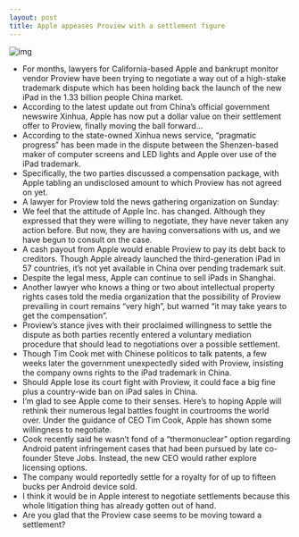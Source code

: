 ```yaml
---
layout: post
title: Apple appeases Proview with a settlement figure
---
```

![img](http://media.idownloadblog.com/wp-content/uploads/2012/02/proview-plant.jpg)
* For months, lawyers for California-based Apple and bankrupt monitor vendor Proview have been trying to negotiate a way out of a high-stake trademark dispute which has been holding back the launch of the new iPad in the 1.33 billion people China market.
* According to the latest update out from China’s official government newswire Xinhua, Apple has now put a dollar value on their settlement offer to Proview, finally moving the ball forward…
* According to the state-owned Xinhua news service, “pragmatic progress” has been made in the dispute between the Shenzen-based maker of computer screens and LED lights and Apple over use of the iPad trademark.
* Specifically, the two parties discussed a compensation package, with Apple tabling an undisclosed amount to which Proview has not agreed on yet.
* A lawyer for Proview told the news gathering organization on Sunday:
* We feel that the attitude of Apple Inc. has changed. Although they expressed that they were willing to negotiate, they have never taken any action before. But now, they are having conversations with us, and we have begun to consult on the case.
* A cash payout from Apple would enable Proview to pay its debt back to creditors. Though Apple already launched the third-generation iPad in 57 countries, it’s not yet available in China over pending trademark suit.
* Despite the legal mess, Apple can continue to sell iPads in Shanghai.
* Another lawyer who knows a thing or two about intellectual property rights cases told the media organization that the possibility of Proview prevailing in court remains “very high”, but warned “it may take years to get the compensation”.
* Proview’s stance jives with their proclaimed willingness to settle the dispute as both parties recently entered a voluntary mediation procedure that should lead to negotiations over a possible settlement.
* Though Tim Cook met with Chinese politicos to talk patents, a few weeks later the government unexpectedly sided with Proview, insisting the company owns rights to the iPad trademark in China.
* Should Apple lose its court fight with Proview, it could face a big fine plus a country-wide ban on iPad sales in China.
* I’m glad to see Apple come to their senses. Here’s to hoping Apple will rethink their numerous legal battles fought in courtrooms the world over. Under the guidance of CEO Tim Cook, Apple has shown some willingness to negotiate.
* Cook recently said he wasn’t fond of a “thermonuclear” option regarding Android patent infringement cases that had been pursued by late co-founder Steve Jobs. Instead, the new CEO would rather explore licensing options.
* The company would reportedly settle for a royalty for of up to fifteen bucks per Android device sold.
* I think it would be in Apple interest to negotiate settlements because this whole litigation thing has already gotten out of hand.
* Are you glad that the Proview case seems to be moving toward a settlement?

